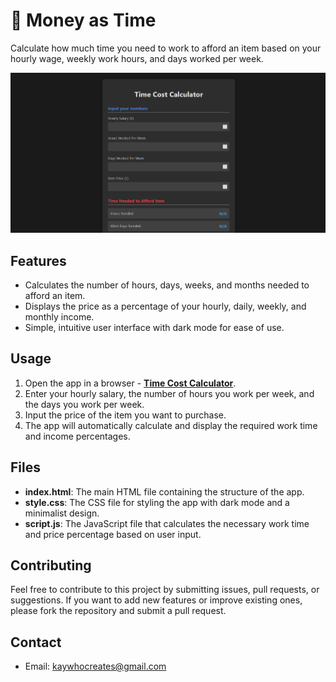 # 🟰 Money as Time

Calculate how much time you need to work to afford an item based on your hourly wage, weekly work hours, and days worked per week.

[![Time Cost Calculator](Non-App/App%20Image.png)](https://kay-who-codes.github.io/Money-as-Time/)

## Features

- Calculates the number of hours, days, weeks, and months needed to afford an item.
- Displays the price as a percentage of your hourly, daily, weekly, and monthly income.
- Simple, intuitive user interface with dark mode for ease of use.

## Usage

1. Open the app in a browser - **[Time Cost Calculator](https://kay-who-codes.github.io/Money-as-Time/)**.
2. Enter your hourly salary, the number of hours you work per week, and the days you work per week.
3. Input the price of the item you want to purchase.
4. The app will automatically calculate and display the required work time and income percentages.

## Files

- **index.html**: The main HTML file containing the structure of the app.
- **style.css**: The CSS file for styling the app with dark mode and a minimalist design.
- **script.js**: The JavaScript file that calculates the necessary work time and price percentage based on user input.

## Contributing

Feel free to contribute to this project by submitting issues, pull requests, or suggestions. If you want to add new features or improve existing ones, please fork the repository and submit a pull request.

## Contact

- Email: [kaywhocreates@gmail.com](mailto:kaywhocreates@gmail.com)
